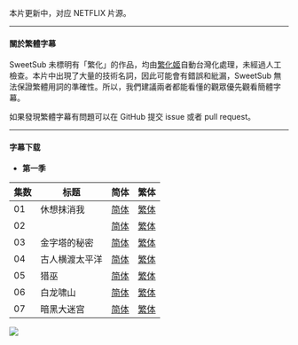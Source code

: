 本片更新中，对应 NETFLIX 片源。

---

#### 關於繁體字幕

SweetSub 未標明有「繁化」的作品，均由[繁化姬](https://zhconvert.org/)自動台灣化處理，未經過人工檢查。本片中出現了大量的技術名詞，因此可能會有錯誤和紕漏，SweetSub 無法保證繁體用詞的準確性。所以，我們建議兩者都能看懂的觀眾優先觀看簡體字幕。

如果發現繁體字幕有問題可以在 GitHub 提交 issue 或者 pull request。

----

#### 字幕下载

- **第一季**

<auto-generated-table>

| 集数 | 标题 | 简体 | 繁体 |
| - | - | - | - |
| 01 | 休想抹消我 | [简体](https://raw.githubusercontent.com/SweetSub/SweetSub/master/Archive/TP%20Bon/%5BSweetSub%5D%20TP%20Bon%20-%2001.chs.ass) | [繁体](https://raw.githubusercontent.com/SweetSub/SweetSub/master/Archive/TP%20Bon/%5BSweetSub%5D%20TP%20Bon%20-%2001.cht.ass) |
| 02 |  | [简体](https://raw.githubusercontent.com/SweetSub/SweetSub/master/Archive/TP%20Bon/%5BSweetSub%5D%20TP%20Bon%20-%2002.chs.ass) | [繁体](https://raw.githubusercontent.com/SweetSub/SweetSub/master/Archive/TP%20Bon/%5BSweetSub%5D%20TP%20Bon%20-%2002.cht.ass) |
| 03 | 金字塔的秘密 | [简体](https://raw.githubusercontent.com/SweetSub/SweetSub/master/Archive/TP%20Bon/%5BSweetSub%5D%20TP%20Bon%20-%2003.chs.ass) | [繁体](https://raw.githubusercontent.com/SweetSub/SweetSub/master/Archive/TP%20Bon/%5BSweetSub%5D%20TP%20Bon%20-%2003.cht.ass) |
| 04 | 古人横渡太平洋 | [简体](https://raw.githubusercontent.com/SweetSub/SweetSub/master/Archive/TP%20Bon/%5BSweetSub%5D%20TP%20Bon%20-%2004.chs.ass) | [繁体](https://raw.githubusercontent.com/SweetSub/SweetSub/master/Archive/TP%20Bon/%5BSweetSub%5D%20TP%20Bon%20-%2004.cht.ass) |
| 05 | 猎巫 | [简体](https://raw.githubusercontent.com/SweetSub/SweetSub/master/Archive/TP%20Bon/%5BSweetSub%5D%20TP%20Bon%20-%2005.chs.ass) | [繁体](https://raw.githubusercontent.com/SweetSub/SweetSub/master/Archive/TP%20Bon/%5BSweetSub%5D%20TP%20Bon%20-%2005.cht.ass) |
| 06 | 白龙啸山 | [简体](https://raw.githubusercontent.com/SweetSub/SweetSub/master/Archive/TP%20Bon/%5BSweetSub%5D%20TP%20Bon%20-%2006.chs.ass) | [繁体](https://raw.githubusercontent.com/SweetSub/SweetSub/master/Archive/TP%20Bon/%5BSweetSub%5D%20TP%20Bon%20-%2006.cht.ass) |
| 07 | 暗黑大迷宫 | [简体](https://raw.githubusercontent.com/SweetSub/SweetSub/master/Archive/TP%20Bon/%5BSweetSub%5D%20TP%20Bon%20-%2007.chs.ass) | [繁体](https://raw.githubusercontent.com/SweetSub/SweetSub/master/Archive/TP%20Bon/%5BSweetSub%5D%20TP%20Bon%20-%2007.cht.ass) |

</auto-generated-table>


![](https://p.sda1.dev/18/2e4d5bf9b8c130e172dc073f3923505d/TP%20Bon.jpg)
